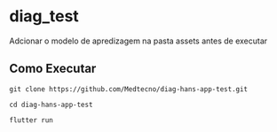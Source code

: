 # diag_test

Adcionar o modelo de apredizagem na pasta assets antes de executar

## Como Executar

```
git clone https://github.com/Medtecno/diag-hans-app-test.git
```
```
cd diag-hans-app-test
```
```
flutter run
```
